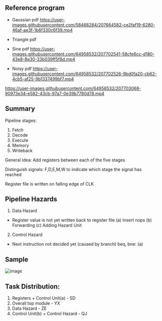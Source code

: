 ## Reference program
- Gaussian pdf
https://user-images.githubusercontent.com/58468284/207664582-ce2faf19-6280-46af-ae3f-1b6f330c6f39.mp4

- Triangle pdf

- Sine pdf
https://user-images.githubusercontent.com/64958532/207702541-58cfe6cc-d180-43e8-8e30-33b039ff5f8d.mp4


- Noisy pdf
https://user-images.githubusercontent.com/64958532/207702526-9bd0fa20-cb62-4cb5-af25-9b1337499bf7.mp4




https://user-images.githubusercontent.com/64958532/207703068-90973e34-e582-43cb-97a7-0e39b7780d78.mp4



## Summary

Pipeline stages:
1. Fetch
2. Decode
3. Execute
4. Memory
5. Writeback

General Idea: Add registers between each of the five stages

Distinguish signals: F,D,E,M,W to indicate which stage the signal has reached

Register file is written on falling edge of CLK

## Pipeline Hazards
1. Data Hazard
- Register value is not yet written back to register file
(a) Insert nops
(b) Forwarding
(c) Adding Hazard Unit

2. Control Hazard
- Next instruction not decided yet (caused by branch)
    beq, bne:
(a) 

## Sample
![image](https://user-images.githubusercontent.com/58468284/205861052-39326a98-bbf0-4428-95f8-4ff8f7ecbdb9.png)

## Task Distribution:
1. Registers + Control Unit(a)          - SD
2. Overall top module                   - YX
3. Data Hazard                          - ZE
4. Control Unit(b) + Control Hazard     - QJ
